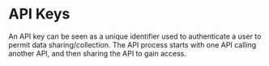 # API Keys
An API key can be seen as a unique identifier used to authenticate a user to permit data sharing/collection. The API process starts with one API calling another API, and then sharing the API to gain access.

